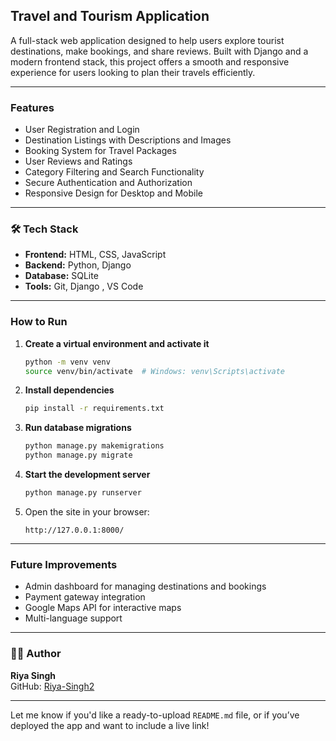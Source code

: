 

##  Travel and Tourism Application

A full-stack web application designed to help users explore tourist destinations, make bookings, and share reviews. Built with Django and a modern frontend stack, this project offers a smooth and responsive experience for users looking to plan their travels efficiently.

---

###  Features

- User Registration and Login
- Destination Listings with Descriptions and Images
- Booking System for Travel Packages
- User Reviews and Ratings
- Category Filtering and Search Functionality
- Secure Authentication and Authorization
- Responsive Design for Desktop and Mobile

---

### 🛠 Tech Stack

- **Frontend:** HTML, CSS, JavaScript  
- **Backend:** Python, Django  
- **Database:** SQLite  
- **Tools:** Git, Django , VS Code

---

###  How to Run



1. **Create a virtual environment and activate it**
   ```bash
   python -m venv venv
   source venv/bin/activate  # Windows: venv\Scripts\activate
   ```

2. **Install dependencies**
   ```bash
   pip install -r requirements.txt
   ```

3. **Run database migrations**
   ```bash
   python manage.py makemigrations
   python manage.py migrate
   ```

4. **Start the development server**
   ```bash
   python manage.py runserver
   ```

5. Open the site in your browser:
   ```
   http://127.0.0.1:8000/
   ```

---


### Future Improvements

- Admin dashboard for managing destinations and bookings
- Payment gateway integration
- Google Maps API for interactive maps
- Multi-language support

---

### 🙋‍♀️ Author

**Riya Singh**  
GitHub: [Riya-Singh2](https://github.com/Riya-Singh2)

---

Let me know if you'd like a ready-to-upload `README.md` file, or if you’ve deployed the app and want to include a live link!
